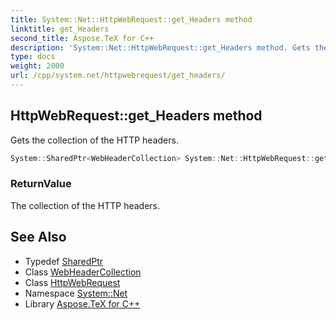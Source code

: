 ```yaml
---
title: System::Net::HttpWebRequest::get_Headers method
linktitle: get_Headers
second_title: Aspose.TeX for C++
description: 'System::Net::HttpWebRequest::get_Headers method. Gets the collection of the HTTP headers in C++.'
type: docs
weight: 2000
url: /cpp/system.net/httpwebrequest/get_headers/
---
```

## HttpWebRequest::get_Headers method


Gets the collection of the HTTP headers.

```cpp
System::SharedPtr<WebHeaderCollection> System::Net::HttpWebRequest::get_Headers() override
```


### ReturnValue

The collection of the HTTP headers.

## See Also

* Typedef [SharedPtr](../../../system/sharedptr/)
* Class [WebHeaderCollection](../../webheadercollection/)
* Class [HttpWebRequest](../)
* Namespace [System::Net](../../)
* Library [Aspose.TeX for C++](../../../)
